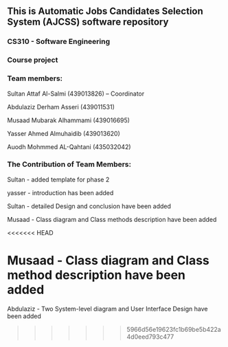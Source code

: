 ## This is Automatic Jobs Candidates Selection System (AJCSS) software repository
### CS310 - Software Engineering
### Course project

### Team members: 
Sultan Attaf Al-Salmi (439013826) – Coordinator

Abdulaziz Derham Asseri (439011531)

Musaad Mubarak Alhammami (439016695)

Yasser Ahmed Almuhaidib (439013620)

Auodh Mohmmed AL-Qahtani (435032042)


### The Contribution of Team Members:


Sultan - added template for phase 2


yasser - introduction has been added


Sultan - detailed Design and conclusion have been added


Musaad - Class diagram and Class methods description have been added


<<<<<<< HEAD

Musaad - Class diagram and Class method description have been added
=======
Abdulaziz - Two System-level diagram and User Interface Design have been added
>>>>>>> 5966d56e19623fc1b69be5b422a4d0eed793c477
